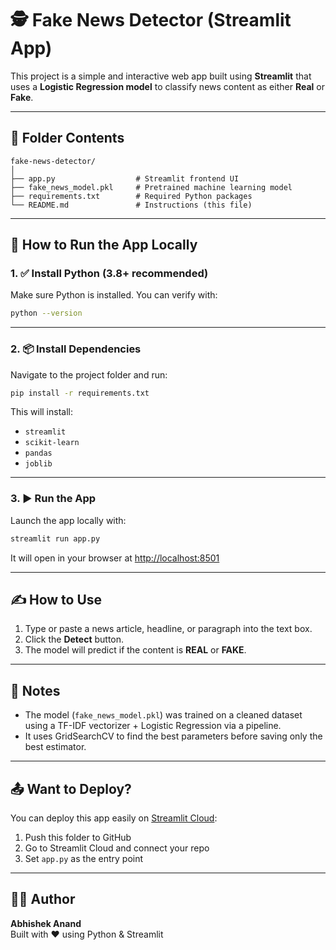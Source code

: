 # 🕵️ Fake News Detector (Streamlit App)

This project is a simple and interactive web app built using **Streamlit** that uses a **Logistic Regression model** to classify news content as either **Real** or **Fake**.

---

## 📁 Folder Contents

```
fake-news-detector/
│
├── app.py                  # Streamlit frontend UI
├── fake_news_model.pkl     # Pretrained machine learning model
├── requirements.txt        # Required Python packages
└── README.md               # Instructions (this file)
```

---

## 🚀 How to Run the App Locally

### 1. ✅ Install Python (3.8+ recommended)

Make sure Python is installed. You can verify with:

```bash
python --version
```

---

### 2. 📦 Install Dependencies

Navigate to the project folder and run:

```bash
pip install -r requirements.txt
```

This will install:
- `streamlit`
- `scikit-learn`
- `pandas`
- `joblib`

---

### 3. ▶️ Run the App

Launch the app locally with:

```bash
streamlit run app.py
```

It will open in your browser at [http://localhost:8501](http://localhost:8501)

---

## ✍️ How to Use

1. Type or paste a news article, headline, or paragraph into the text box.
2. Click the **Detect** button.
3. The model will predict if the content is **REAL** or **FAKE**.

---

## 📂 Notes

- The model (`fake_news_model.pkl`) was trained on a cleaned dataset using a TF-IDF vectorizer + Logistic Regression via a pipeline.
- It uses GridSearchCV to find the best parameters before saving only the best estimator.

---

## 📤 Want to Deploy?

You can deploy this app easily on [Streamlit Cloud](https://streamlit.io/cloud):
1. Push this folder to GitHub
2. Go to Streamlit Cloud and connect your repo
3. Set `app.py` as the entry point

---

## 👨‍💻 Author

**Abhishek Anand**  
Built with ❤️ using Python & Streamlit
